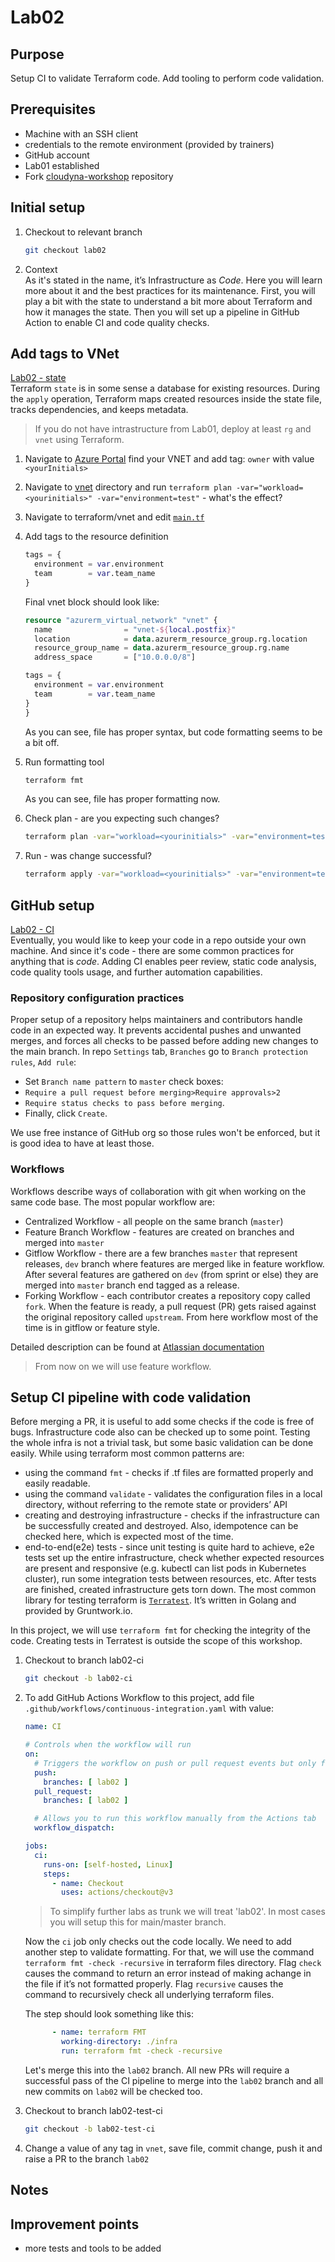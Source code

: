 # Lab02

## Purpose

Setup CI to validate Terraform code.
Add tooling to perform code validation.

## Prerequisites

- Machine with an SSH client
- credentials to the remote environment (provided by trainers)
- GitHub account
- Lab01 established
- Fork [cloudyna-workshop](https://github.com/VirtuslabCloudyna/cloudyna-workshop) repository

## Initial setup

1. Checkout to relevant branch

    ```bash
    git checkout lab02
    ```

2. Context  
    As it's stated in the name, it’s Infrastructure as _Code_. Here you will learn more about it and the best practices for its maintenance.
    First, you will play a bit with the state to understand a bit more about Terraform and how it manages the state. Then you will set up a pipeline in GitHub Action to enable CI and code quality checks.

## Add tags to VNet

[Lab02 - state](https://miro.com/app/board/uXjVPUuX2NQ=/?moveToWidget=3458764535124947253&cot=14)  
Terraform `state` is in some sense a database for existing resources. During the `apply` operation, Terraform maps created resources inside the state file, tracks dependencies, and keeps metadata.

> If you do not have intrastructure from Lab01, deploy at least `rg` and `vnet` using Terraform.

1. Navigate to [Azure Portal](https://portal.azure.com) find your VNET and add tag: `owner` with value `<yourInitials>`

2. Navigate to [vnet](../infra/vnet/) directory and run `terraform plan -var="workload=<yourinitials>" -var="environment=test"` - what's the effect?

3. Navigate to terraform/vnet and edit [`main.tf`](../infra/vnet/main.tf)

4. Add tags to the resource definition

    ```terraform
    tags = {
      environment = var.environment
      team        = var.team_name
    }
    ```
  
    Final vnet block should look like:

    ```terraform
    resource "azurerm_virtual_network" "vnet" {
      name                = "vnet-${local.postfix}"
      location            = data.azurerm_resource_group.rg.location
      resource_group_name = data.azurerm_resource_group.rg.name
      address_space       = ["10.0.0.0/8"]
    
    tags = {
      environment = var.environment
      team        = var.team_name
    }
    }
    ```

    As you can see, file has proper syntax, but code formatting seems to be a bit off.

5. Run formatting tool

    ```bash
    terraform fmt
    ```

    As you can see, file has proper formatting now.

6. Check plan - are you expecting such changes?

   ```bash
   terraform plan -var="workload=<yourinitials>" -var="environment=test"
   ```

7. Run - was change successful?

   ```bash
   terraform apply -var="workload=<yourinitials>" -var="environment=test"
   ```

## GitHub setup

[Lab02 - CI](https://miro.com/app/board/uXjVPUuX2NQ=/?moveToWidget=3458764535127256234&cot=14)  
Eventually, you would like to keep your code in a repo outside your own machine. And since it's code - there are some common practices for anything that is _code_. Adding CI enables peer review, static code analysis, code quality tools usage, and further automation capabilities.

### Repository configuration practices

  Proper setup of a repository helps maintainers and contributors handle code in an expected way.
  It prevents accidental pushes and unwanted merges, and forces all checks to be passed before adding new changes to the main branch.
  In repo `Settings` tab, `Branches` go to `Branch protection rules`, `Add rule`:

- Set `Branch name pattern` to `master` check boxes:
- `Require a pull request before merging>Require approvals>2`
- `Require status checks to pass before merging`.
- Finally, click `Create`.

We use free instance of GitHub org so those rules won't be enforced, but it is good idea to have at least those.

### Workflows

Workflows describe ways of collaboration with git when working on the same code base.
The most popular workflow are:

- Centralized Workflow - all people on the same branch (`master`)
- Feature Branch Workflow - features are created on branches and merged into `master`
- Gitflow Workflow - there are a few branches `master` that represent releases, `dev` branch where features are merged like in feature workflow.
  After several features are gathered on `dev` (from sprint or else) they are merged into `master` branch end tagged as a release.
- Forking Workflow - each contributor creates a repository copy called `fork`. When the feature is ready, a pull request (PR) gets raised against the original repository called `upstream`.
  From here workflow most of the time is in gitflow or feature style.

Detailed description can be found at [Atlassian documentation](https://www.atlassian.com/git/tutorials/comparing-workflows)

>From now on we will use feature workflow.

## Setup CI pipeline with code validation

Before merging a PR, it is useful to add some checks if the code is free of bugs. Infrastructure code also can be checked up to some point.
Testing the whole infra is not a trivial task, but some basic validation can be done easily.
While using terraform most common patterns are:

- using the command `fmt` - checks if .tf files are formatted properly and easily readable.
- using the command `validate` - validates the configuration files in a local directory, without referring to the remote state or providers’ API
- creating and destroying infrastructure - checks if the infrastructure can be successfully created and destroyed. Also, idempotence can be checked here, which is expected most of the time.
- end-to-end(e2e) tests - since unit testing is quite hard to achieve, e2e tests set up the entire infrastructure, check whether expected resources are present and responsive (e.g. kubectl can list pods in Kubernetes cluster), run some integration tests between resources, etc. After tests are finished, created infrastructure gets torn down. The most common library for testing terraform is [`Terratest`](https://terratest.gruntwork.io/). It’s written in Golang and provided by Gruntwork.io.

In this project, we will use `terraform fmt` for checking the integrity of the code. Creating tests in Terratest is outside the scope of this workshop.

1. Checkout to branch lab02-ci

   ```bash
   git checkout -b lab02-ci
   ```

2. To add GitHub Actions Workflow to this project, add file `.github/workflows/continuous-integration.yaml` with value:

   ```yaml
   name: CI

   # Controls when the workflow will run
   on:
     # Triggers the workflow on push or pull request events but only for the lab2 branch
     push:
       branches: [ lab02 ]
     pull_request:
       branches: [ lab02 ]

     # Allows you to run this workflow manually from the Actions tab
     workflow_dispatch:

   jobs:
     ci:
       runs-on: [self-hosted, Linux]
       steps:
         - name: Checkout
           uses: actions/checkout@v3
   ```

     > To simplify further labs as trunk we will treat 'lab02'. In most cases you will setup this for main/master branch.

   Now the `ci` job only checks out the code locally. We need to add another step to validate formatting. For that, we will use the command `terraform fmt -check -recursive` in terraform files directory. Flag `check` causes the command to return an error instead of making achange in the file if it’s not formatted properly. Flag `recursive` causes the command to recursively check all underlying terraform files.

   The step should look something like this:

   ```yaml
         - name: terraform FMT
           working-directory: ./infra
           run: terraform fmt -check -recursive
   ```

   Let's merge this into the `lab02` branch. All new PRs will require a successful pass of the CI pipeline to merge into the `lab02` branch and all new commits on `lab02` will be checked too.

3. Checkout to branch lab02-test-ci

   ```bash
   git checkout -b lab02-test-ci
   ```

4. Change a value of any tag in `vnet`, save file, commit change, push it and raise a PR to the branch `lab02`

## Notes

## Improvement points

- more tests and tools to be added
